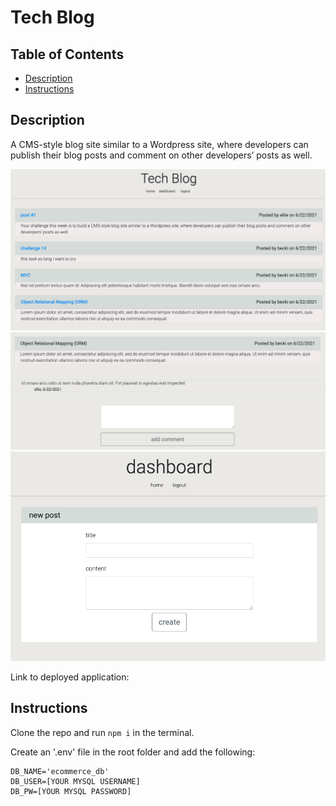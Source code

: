 # Tech Blog

## Table of Contents

- [Description](#description)
- [Instructions](#instructions)


## Description
A CMS-style blog site similar to a Wordpress site, where developers can publish their blog posts and comment on other developers’ posts as well.

![homepage](assets/images/homepage.jpg)
![blog-post](assets/images/single-post.jpg)
![add-post](assets/images/add-post.jpg)


Link to deployed application: 

## Instructions
Clone the repo and run ```npm i``` in the terminal.

Create an '.env' file in the root folder and add the following: 
```
DB_NAME='ecommerce_db'
DB_USER=[YOUR MYSQL USERNAME]
DB_PW=[YOUR MYSQL PASSWORD]
``` 